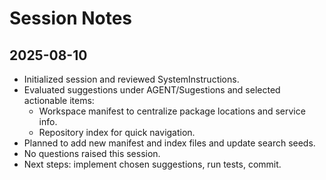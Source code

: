 # Session Notes

## 2025-08-10
- Initialized session and reviewed SystemInstructions.
- Evaluated suggestions under AGENT/Sugestions and selected actionable items:
  - Workspace manifest to centralize package locations and service info.
  - Repository index for quick navigation.
- Planned to add new manifest and index files and update search seeds.
- No questions raised this session.
- Next steps: implement chosen suggestions, run tests, commit.
